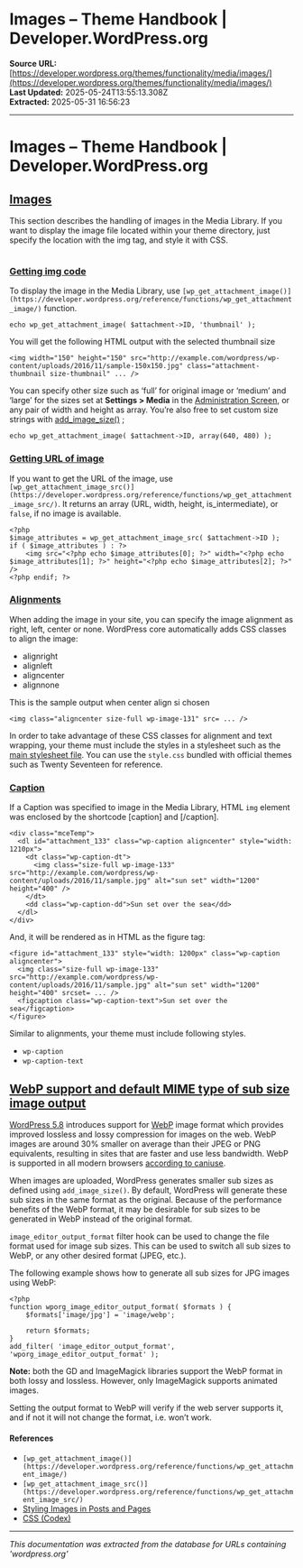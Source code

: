 # Images – Theme Handbook | Developer.WordPress.org

**Source URL:** [https://developer.wordpress.org/themes/functionality/media/images/](https://developer.wordpress.org/themes/functionality/media/images/)  
**Last Updated:** 2025-05-24T13:55:13.308Z  
**Extracted:** 2025-05-31 16:56:23

---

# Images – Theme Handbook | Developer.WordPress.org

## [Images](#images)

This section describes the handling of images in the Media Library. If you want to display the image file located within your theme directory, just specify the location with the img tag, and style it with CSS.

<img alt="" src="" />

### [Getting img code](#getting-img-code)

To display the image in the Media Library, use `[wp_get_attachment_image()](https://developer.wordpress.org/reference/functions/wp_get_attachment_image/)` function.

```
echo wp_get_attachment_image( $attachment->ID, 'thumbnail' );
```

You will get the following HTML output with the selected thumbnail size

```
<img width="150" height="150" src="http://example.com/wordpress/wp-content/uploads/2016/11/sample-150x150.jpg" class="attachment-thumbnail size-thumbnail" ... />
```

You can specify other size such as ‘full’ for original image or ‘medium’ and ‘large’ for the sizes set at **Settings > Media** in the [Administration Screen](https://codex.wordpress.org/Administration_Screens), or any pair of width and height as array. You’re also free to set custom size strings with [add\_image\_size()](https://developer.wordpress.org/reference/functions/add_image_size/) ;

```
echo wp_get_attachment_image( $attachment->ID, array(640, 480) );
```

### [Getting URL of image](#getting-url-of-image)

If you want to get the URL of the image, use `[wp_get_attachment_image_src()](https://developer.wordpress.org/reference/functions/wp_get_attachment_image_src/)`. It returns an array (URL, width, height, is\_intermediate), or `false`, if no image is available.

```
<?php 
$image_attributes = wp_get_attachment_image_src( $attachment->ID );
if ( $image_attributes ) : ?>
    <img src="<?php echo $image_attributes[0]; ?>" width="<?php echo $image_attributes[1]; ?>" height="<?php echo $image_attributes[2]; ?>" />
<?php endif; ?>
```

### [Alignments](#alignments)

When adding the image in your site, you can specify the image alignment as right, left, center or none. WordPress core automatically adds CSS classes to align the image:

*   alignright
*   alignleft
*   aligncenter
*   alignnone

This is the sample output when center align si chosen

```
<img class="aligncenter size-full wp-image-131" src= ... />
```

In order to take advantage of these CSS classes for alignment and text wrapping, your theme must include the styles in a stylesheet such as the [main stylesheet file](https://developer.wordpress.org/themes/basics/main-stylesheet-style-css/). You can use the `style.css` bundled with official themes such as Twenty Seventeen for reference.

### [Caption](#caption)

If a Caption was specified to image in the Media Library, HTML `img` element was enclosed by the shortcode \[caption\] and \[/caption\].

```
<div class="mceTemp">
  <dl id="attachment_133" class="wp-caption aligncenter" style="width: 1210px">
    <dt class="wp-caption-dt">
      <img class="size-full wp-image-133" src="http://example.com/wordpress/wp-content/uploads/2016/11/sample.jpg" alt="sun set" width="1200" height="400" />
    </dt>
    <dd class="wp-caption-dd">Sun set over the sea</dd>
  </dl>
</div>
```

And, it will be rendered as in HTML as the figure tag:

```
<figure id="attachment_133" style="width: 1200px" class="wp-caption aligncenter">
  <img class="size-full wp-image-133" src="http://example.com/wordpress/wp-content/uploads/2016/11/sample.jpg" alt="sun set" width="1200" height="400" srcset= ... />
  <figcaption class="wp-caption-text">Sun set over the sea</figcaption>
</figure>
```

Similar to alignments, your theme must include following styles.

*   `wp-caption`
*   `wp-caption-text`

## [WebP support and default MIME type of sub size image output](#webp-support-and-default-mime-type-of-sub-size-image-output)

[WordPress 5.8](https://make.wordpress.org/core/2021/06/07/wordpress-5-8-adds-webp-support/) introduces support for [WebP](https://developers.google.com/speed/webp) image format which provides improved lossless and lossy compression for images on the web. WebP images are around 30% smaller on average than their JPEG or PNG equivalents, resulting in sites that are faster and use less bandwidth. WebP is supported in all modern browsers [according to caniuse](https://caniuse.com/webp).

When images are uploaded, WordPress generates smaller sub sizes as defined using `add_image_size()`. By default, WordPress will generate these sub sizes in the same format as the original. Because of the performance benefits of the WebP format, it may be desirable for sub sizes to be generated in WebP instead of the original format.

`image_editor_output_format` filter hook can be used to change the file format used for image sub sizes. This can be used to switch all sub sizes to WebP, or any other desired format (JPEG, etc.).

The following example shows how to generate all sub sizes for JPG images using WebP:

```
<?php
function wporg_image_editor_output_format( $formats ) {
    $formats['image/jpg'] = 'image/webp';
 
    return $formats;
}
add_filter( 'image_editor_output_format', 'wporg_image_editor_output_format' );
```

**Note:** both the GD and ImageMagick libraries support the WebP format in both lossy and lossless. However, only ImageMagick supports animated images.

Setting the output format to WebP will verify if the web server supports it, and if not it will not change the format, i.e. won’t work.

#### References

*   `[wp_get_attachment_image()](https://developer.wordpress.org/reference/functions/wp_get_attachment_image/)`
*   `[wp_get_attachment_image_src()](https://developer.wordpress.org/reference/functions/wp_get_attachment_image_src/)`
*   [Styling Images in Posts and Pages](https://codex.wordpress.org/Styling_Images_in_Posts_and_Pages)
*   [CSS (Codex)](https://codex.wordpress.org/CSS)

---

*This documentation was extracted from the database for URLs containing 'wordpress.org'*
